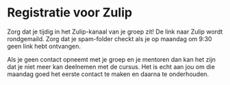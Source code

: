 # Registratie voor Zulip

Zorg dat je tijdig in het Zulip-kanaal van je groep zit! De link naar Zulip wordt rondgemaild. Zorg dat je spam-folder checkt als je op maandag om 9:30 geen link hebt ontvangen.

Als je geen contact opneemt met je groep en je mentoren dan kan het zijn dat je niet meer kan deelnemen met de cursus. Het is echt aan jou om die maandag goed het eerste contact te maken en daarna te onderhouden.
